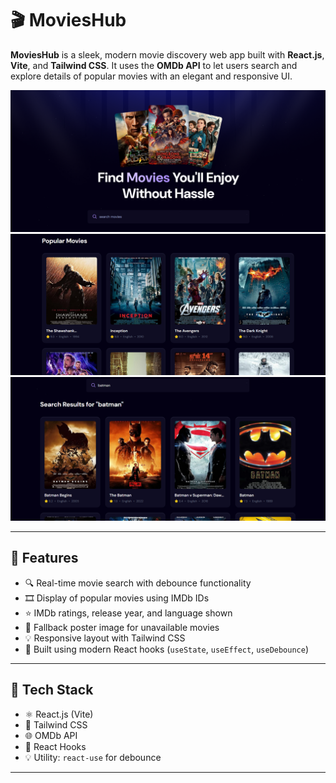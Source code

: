# 🎬 MoviesHub

**MoviesHub** is a sleek, modern movie discovery web app built with **React.js**, **Vite**, and **Tailwind CSS**. It uses the **OMDb API** to let users search and explore details of popular movies with an elegant and responsive UI.

![Screenshot](./m1.png)
![Screenshot](./m2.png)
![Screenshot](./m3.png)

---

## 🚀 Features

- 🔍 Real-time movie search with debounce functionality
- 🎞️ Display of popular movies using IMDb IDs
- ⭐ IMDb ratings, release year, and language shown
- 📂 Fallback poster image for unavailable movies
- 💡 Responsive layout with Tailwind CSS
- 🧠 Built using modern React hooks (`useState`, `useEffect`, `useDebounce`)

---

## 🔧 Tech Stack

- ⚛️ React.js (Vite)
- 🎨 Tailwind CSS
- 🌐 OMDb API
- 🧰 React Hooks
- 💡 Utility: `react-use` for debounce

---



